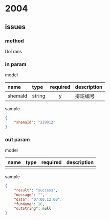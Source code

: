 # 2004

## issues

<span style="color:red">
</span>

### method

DoTrans

### in param

model

|name|type|required|description|
|:-|:-|:-:|:-|
|shemaId|string|y|排班编号|

sample

```json
{
    "shemaId": "229012"
}
```

### out param

model

|name|type|required|description|
|:-|:-|:-:|:-|
|||||

sample

```json
{
    "result": "success",
    "message": "",
    "data": "07:00,12:00",
    "funName": 10,
    "outString": null
}
```